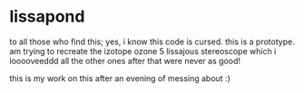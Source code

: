 # lissapond

to all those who find this; yes, i know this code is cursed. this is a prototype.
am trying to recreate the izotope ozone 5 lissajous stereoscope which i looooveeddd
all the other ones after that were never as good!

this is my work on this after an evening of messing about :)

